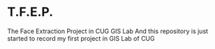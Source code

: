 # T.F.E.P.
The Face Extraction Project in CUG GIS Lab
And this repository is just started to record my first project in GIS Lab of CUG
